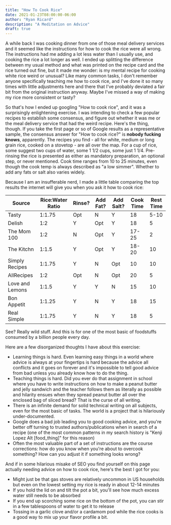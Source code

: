 ```yaml
---
title: "How To Cook Rice"
date: 2021-01-23T08:00:00-06:00
author: "Ryan Ricard"
description: "A Meditation on Advice"
draft: true
---
```


A while back I was cooking dinner from one of those meal delivery services and it seemed like the instructions for how to cook the rice were all wrong. The instructions had me adding a lot less water than I usually use, and cooking the rice a lot longer as well. I ended up splitting the difference between my usual method and what was printed on the recipe card and the rice turned out fine, but it made me wonder: is my mental recipe for cooking white rice weird or unusual? Like many common tasks, I don't remember anyone specifically teaching me how to cook rice, and I've done it so many times with little adjustments here and there that I've probably deviated a fair bit from the original instruction anyway. Maybe I've missed a way of making my rice more consistent or tasty?

So that's how I ended up googling "How to cook rice", and it was a surprisingly enlightening exercise. I was intending to check a few popular recipes to establish some consensus, and figure out whether it was me or the meal delivery service that had the weird recipe. Here's the thing, though. If you take the first page or so of Google results as a representative sample, the consensus answer for "How to cook rice?" is **nobody fucking knows**, apparently. The recipes you find - all for white, medium or long grain rice, cooked on a stovetop - are all over the map. For a cup of rice, some suggest two cups of water, some 1 1/2 cups, some just 1 1/4. Pre-rinsing the rice is presented as either as mandatory preparation, an optional step, or never mentioned. Cook time ranges from 10 to 25 minutes, even though the cook temp is always described as "a low simmer". Whether to add any fats or salt also varies widely. 

Because I am an insufferable nerd, I made a little table comparing the top results the internet will give you when you ask it how to cook rice:


Source          |Rice:Water Ratio	|Rinse?		|Add Fat?	|Add Salt?	|Cook Time	|Rest Time
----------------|-------------------|-----------|-----------|-----------|-----------|---------
Tasty 			|1:1.75				|Opt		|N			|Y			|18			|5-10
Delish 	 		|1:2				|Y			|Opt		|Y			|18			|5
The Mom 100 	|1:2				|N			|Opt		|Y			|17-25		|2
The Kitchn 		|1:1.5				|Y			|Opt    	|Y			|18-20		|10
Simply Recipes 	|1:1.75				|Y			|N			|Opt		|10			|10
AllRecipes 		|1:2				|Opt		|N			|Opt		|20			|5
Love and Lemons |1:1.5				|Y			|Y			|N			|15			|10
Bon Appetit 	|1:1.25				|Y			|N			|Y			|18			|15
Real Simple 	|1:1.75				|Y			|N			|Y			|18			|5

See? Really wild stuff. And this is for one of the most basic of foodstuffs consumed by a billion people every day. 

Here are a few disorganized thoughts I have about this exercise:

* Learning things is hard. Even learning easy things in a world where advice is always at your fingertips is hard because the advice all conflicts and it goes on forever and it's impossible to tell good advice from bad unless you already know how to do the thing. 
* Teaching things is hard. Did you ever do that assignment in school where you have to write instructions on how to make a peanut butter and jelly sandwich and the teacher follows them as literally as possible and hilarity ensues when they spread peanut butter all over the enclosed bag of sliced bread? That is the curse of all writing. 
* There is an infinite demand for solid technical writing on all subjects, even for the most basic of tasks. The world is a project that is hilariously under-documented. 
* Google does a bad job leading you to good cooking advice, and you're better off turning to trusted authors/publications when in search of a recipe (one of the most common patterns in my search history is "Kenji Lopez Alt [food_thing]" for this reason)
* Often the most valuable part of a set of instructions are the course corrections: how do you know when you're about to overcook something? How can you adjust it if something looks wrong?

And if in some hilarious misake of SEO you find yourself on this page actually needing advice on how to cook rice, here's the best I got for you:

* Might just be that gas stoves are relatively uncommon in US households but even on the lowest setting my rice is ready in about 12-14 minutes
* If you hold the lid on and tilt the pot a bit, you'll see how much excess water still needs to be absorbed
* If you end up scorching some rice on the bottom of the pot, you can stir in a few tablespoons of water to get it to release
* Tossing in a garlic clove and/or a cardamom pod while the rice cooks is a good way to mix up your flavor profile a bit. 

